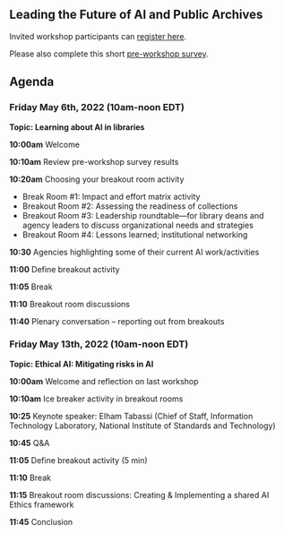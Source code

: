 ## Leading the Future of AI and Public Archives

Invited workshop participants can [register here](https://virginiatech.zoom.us/meeting/register/tZMvcuCrrz4jG9USp80YiR2tJt3HIGhw05dr).

Please also complete this short [pre-workshop survey](https://docs.google.com/forms/d/e/1FAIpQLSc_PW-Fhk1ZUlnIZYVzXpBL-KroE4OECO64Gqo0ShRN2qtMAg/formrestricted).

## Agenda

### Friday May 6th, 2022 (10am-noon EDT)

**Topic: Learning about AI in libraries**

**10:00am** Welcome

**10:10am** Review pre-workshop survey results

**10:20am** Choosing your breakout room activity

- Break Room #1: Impact and effort matrix activity
- Breakout Room #2: Assessing the readiness of collections
- Breakout Room #3: Leadership roundtable—for library deans and agency leaders to discuss organizational needs and strategies 
- Breakout Room #4: Lessons learned; institutional networking

**10:30** Agencies highlighting some of their current AI work/activities 

**11:00** Define breakout activity

**11:05** Break

**11:10** Breakout room discussions

**11:40** Plenary conversation – reporting out from breakouts


### Friday May 13th, 2022 (10am-noon EDT)

**Topic: Ethical AI: Mitigating risks in AI**

**10:00am** Welcome and reflection on last workshop

**10:10am** Ice breaker activity in breakout rooms

**10:25** Keynote speaker: Elham Tabassi (Chief of Staff, Information Technology Laboratory, National Institute of Standards and Technology)

**10:45** Q&A

**11:05** Define breakout activity (5 min)

**11:10** Break

**11:15** Breakout room discussions: Creating & Implementing a shared AI Ethics framework

**11:45** Conclusion
